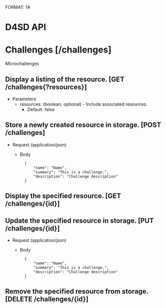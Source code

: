 FORMAT: 1A

# D4SD API

# Challenges [/challenges]
Microchallenges

## Display a listing of the resource. [GET /challenges{?resources}]


+ Parameters
    + resources: (boolean, optional) - Include associated resources.
        + Default: false

## Store a newly created resource in storage. [POST /challenges]


+ Request (application/json)
    + Body

            {
                "name": "Name",
                "summary": "This is a challenge.",
                "description": "Challenge description"
            }

## Display the specified resource. [GET /challenges/{id}]


## Update the specified resource in storage. [PUT /challenges/{id}]


+ Request (application/json)
    + Body

            {
                "name": "Name",
                "summary": "This is a challenge.",
                "description": "Challenge description"
            }

## Remove the specified resource from storage. [DELETE /challenges/{id}]